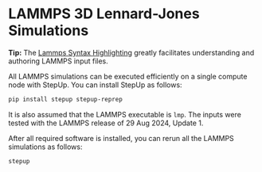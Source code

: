 # LAMMPS 3D Lennard-Jones Simulations

**Tip:** The [Lammps Syntax Highlighting](https://marketplace.visualstudio.com/items?itemName=ThFriedrich.lammps)
greatly facilitates understanding and authoring LAMMPS input files.

All LAMMPS simulations can be executed efficiently on a single compute node with StepUp.
You can install StepUp as follows:

```bash
pip install stepup stepup-reprep
```

It is also assumed that the LAMMPS executable is `lmp`.
The inputs were tested with the LAMMPS release of 29 Aug 2024, Update 1.

After all required software is installed,
you can rerun all the LAMMPS simulations as follows:

```bash
stepup
```
